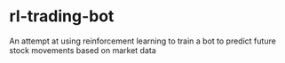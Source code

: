 # rl-trading-bot
An attempt at using reinforcement learning to train a bot to predict future stock movements based on market data
